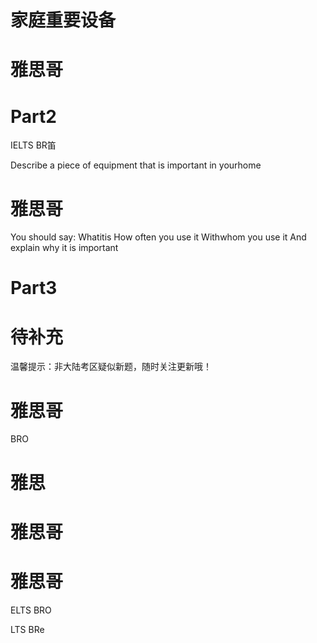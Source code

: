 # 家庭重要设备  

# 雅思哥  

# Part2  

IELTS BR笛  

Describe a piece of equipment that is important in yourhome  

# 雅思哥  

You should say: Whatitis How often you use it Withwhom you use it And explain why it is important  

# Part3  

# 待补充  

温馨提示：非大陆考区疑似新题，随时关注更新哦！  

# 雅思哥  

BRO  

# 雅思  

# 雅思哥  

# 雅思哥  

ELTS BRO  

LTS BRe  
